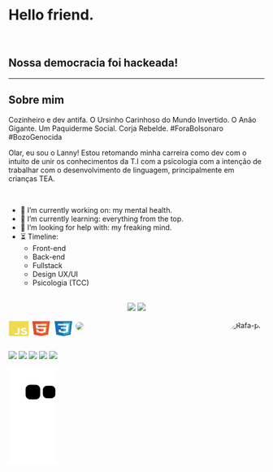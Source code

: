 # Hello friend.

<br>

## Nossa democracia foi hackeada!

---

## Sobre mim

Cozinheiro e dev antifa. O Ursinho Carinhoso do Mundo Invertido. O Anão Gigante. Um Paquiderme Social. Corja Rebelde. #ForaBolsonaro #BozoGenocida

Olar, eu sou o Lanny! Estou retomando minha carreira como dev com o intuito de unir os conhecimentos da T.I com a psicologia com a intenção de trabalhar com o desenvolvimento de linguagem, principalmente em crianças TEA.

<br>

- 🔭 I’m currently working on: my mental health.
- 🌱 I’m currently learning: everything from the top.
- 🤔 I’m looking for help with: my freaking mind.
- ⏳  Timeline:
    - Front-end 
    - Back-end
    - Fullstack
    - Design UX/UI
    - Psicologia (TCC)

<br>

<div align="center"">
    <img height="180em" src="https://github-readme-stats.vercel.app/api?username=lannyer&show_icons=true&theme=github_dark&include_all_commits=true&count_private=true"/>
    <img height="180em" src="https://github-readme-stats.vercel.app/api/top-langs/?username=lannyer&layout=compact&langs_count=7&theme=github_dark"/>
</div>

<div style="display: inline_block"><br>

  <img align="center" alt="Rafa-Js" height="30" width="40" src="https://raw.githubusercontent.com/devicons/devicon/master/icons/javascript/javascript-plain.svg">
  <img align="center" alt="Rafa-HTML" height="30" width="40" src="https://raw.githubusercontent.com/devicons/devicon/master/icons/html5/html5-original.svg">
  <img align="center" alt="Rafa-CSS" height="30" width="40" src="https://raw.githubusercontent.com/devicons/devicon/master/icons/css3/css3-original.svg">
  <img align="right" alt="Rafa-pic" height="150" style="border-radius:50px;" src="https://media.discordapp.net/attachments/639956127056134178/890373478988013628/Publicacoes_Instagram_1_1.png?width=676&height=676">
  <img style="border-radius:50px;" src="https://img.shields.io/badge/Markdown-000000?style=for-the-badge&logo=markdown&logoColor=white">	

</div>

##

<div> 
  <a href="https://https://codepen.io/lannyer" target="_blank"><img src="https://img.shields.io/badge/Codepen-000000?style=for-the-badge&logo=codepen&logoColor=white" target="_blank"></a>
  <a href="https://www.linkedin.com/in/lannyer/" target="_blank"><img src="https://img.shields.io/badge/-LinkedIn-%230077B5?style=for-the-badge&logo=linkedin&logoColor=white" target="_blank"></a> 
  <a href="https://instagram.com/lannyer" target="_blank"><img src="https://img.shields.io/badge/-Instagram-%23E4405F?style=for-the-badge&logo=instagram&logoColor=white" target="_blank"></a>
  <a href="https://www.twitter.com/lannyer" target="_blank"><img src="https://img.shields.io/badge/Twitter-1DA1F2?style=for-the-badge&logo=twitter&logoColor=white" target="_blank"></a>
  <a href="https://medium.com/@lannyer" target="_blank"><img src="https://img.shields.io/badge/Medium-12100E?style=for-the-badge&logo=medium&logoColor=white" target="_blank"></a> 
 
 <br>
 
  ![Snake animation](https://github.com/lannyer/lannyer/blob/output/github-contribution-grid-snake.svg)
 
</div>
